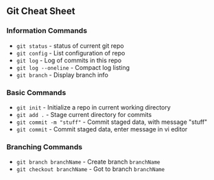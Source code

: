 ## Git Cheat Sheet

### Information Commands
* `git status` - status of current git repo
* `git config` - List configuration of repo
* `git log` - Log of commits in this repo
* `git log --oneline` - Compact log listing
* `git branch` - Display branch info

### Basic Commands
* `git init` - Initialize a repo in current working directory
* `git add .` - Stage current directory for commits
* `git commit -m "stuff"` - Commit staged data, with message "stuff"
* `git commit` - Commit staged data, enter message in vi editor

### Branching Commands
* `git branch branchName` - Create branch `branchName`
* `git checkout branchName` - Got to branch `branchName`
